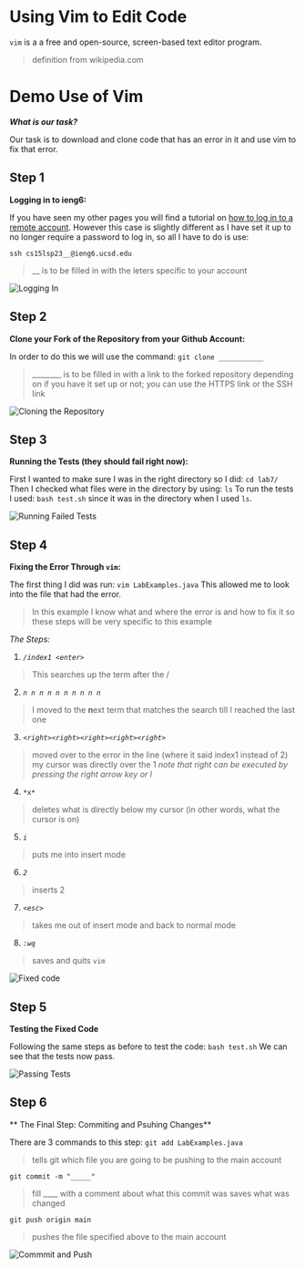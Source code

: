 # Using Vim to Edit Code

`vim` is a a free and open-source, screen-based text editor program.
> definition from wikipedia.com

# Demo Use of Vim

**_What is our task?_**

Our task is to download and clone code that has an error in it and use vim to fix that error.

## Step 1
**Logging in to ieng6:**

If you have seen my other pages you will find a tutorial on [how to log in to a remote account](https://jberdeski.github.io/cse15l-lab-report1/report-steps.html).
However this case is slightly different as I have set it up to no longer require a password to log in,
so all I have to do is use:

`ssh cs15lsp23__@ieng6.ucsd.edu`

> __ is to be filled in with the leters specific to your account

![Logging In](1.Login.png)


## Step 2
**Clone your Fork of the Repository from your Github Account:**

In order to do this we will use the command:
`git clone ___________`
> ________  is to be filled in with a link to the forked repository
> depending on if you have it set up or not; you can use the HTTPS link or the SSH link

![Cloning the Repository](2.clone.png)


## Step 3
**Running the Tests (they should fail right now):**

First I wanted to make sure I was in the right directory so I did:
`cd lab7/`
Then I checked what files were in the directory by using:
`ls`
To run the tests I used:
`bash test.sh` 
since it was in the directory when I used `ls`.

![Running Failed Tests](3.testFail.png)


## Step 4
**Fixing the Error Through `vim`:**

The first thing I did was run:
`vim LabExamples.java`
This allowed me to look into the file that had the error.
> In this example I know what and where the error is and how to fix it so these steps will be very specific to this example

*The Steps:*

1) *`/index1 <enter>`*
  
  > This searches up the term after the / 
  
2) *`n n n n n n n n n n`*
  
  > I moved to the **n**ext term that matches the search till I reached the last one
  
3) *`<right><right><right><right><right>`*
  
  > moved over to the error in the line (where it said index1 instead of 2)
  > my cursor was directly over the 1
  > *note that right can be executed by pressing the right arrow key or l*
 
  
4) ` *x* `
  
  > deletes what is directly below my cursor (in other words, what the cursor is on)
  
5) *`i`*
  
  >puts me into insert mode
  
6) *`2`*
  
  > inserts 2 
  
7) *`<esc>`*
  
  >takes me out of insert mode and back to normal mode
  
8) *`:wq`*
  
  > saves and quits `vim`
  
  ![Fixed code](4.fixCode.png)
  
## Step 5
**Testing the Fixed Code**
  
Following the same steps as before to test the code:
`bash test.sh`
We can see that the tests now pass.
  
![Passing Tests](5.testPass.png)
  
## Step 6 
** The Final Step: Commiting and Psuhing Changes**
  
There are 3 commands to this step:
`git add LabExamples.java`
  > tells git which file you are going to be pushing to the main account
  
`git commit -m "_____"`
  >fill ____ with a comment about what this commit was
  >saves what was changed
  
`git push origin main`
  >pushes the file specified above to the main account


![Commmit and Push](6.commitAndPush.png)
